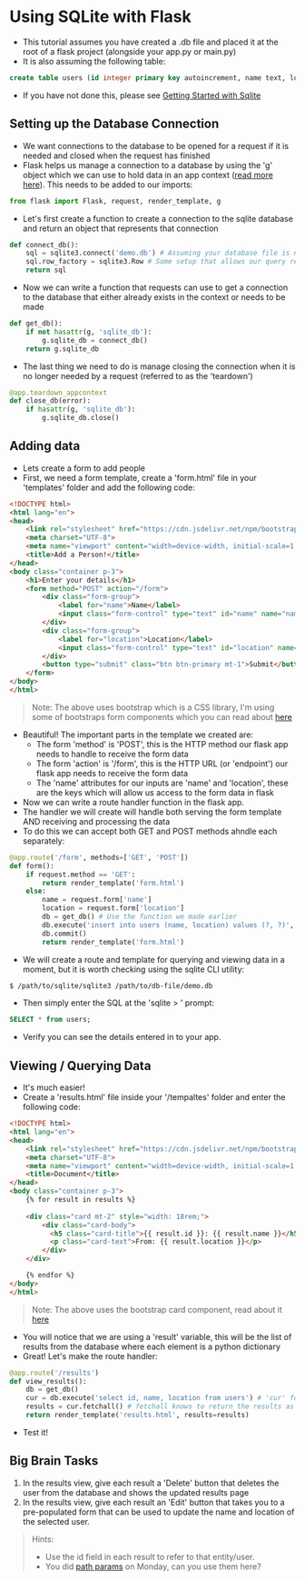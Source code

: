 # Using SQLite with Flask

- This tutorial assumes you have created a .db file and placed it at the root of a flask project (alongside your app.py or main.py)
- It is also assuming the following table:

```sql
create table users (id integer primary key autoincrement, name text, location text);
```

- If you have not done this, please see [Getting Started with Sqlite](./getting-started-with-sqlite.md)

## Setting up the Database Connection

- We want connections to the database to be opened for a request if it is needed and closed when the request has finished
- Flask helps us manage a connection to a database by using the 'g' object which we can use to hold data in an app context ([read more here](https://flask.palletsprojects.com/en/2.3.x/appcontext/)). This needs to be added to our imports:

```python
from flask import Flask, request, render_template, g
```

- Let's first create a function to create a connection to the sqlite database and return an object that represents that connection

```python
def connect_db():
    sql = sqlite3.connect('demo.db') # Assuming your database file is named 'demo.db'
    sql.row_factory = sqlite3.Row # Some setup that allows our query results to be returned as dictionaries
    return sql
```

- Now we can write a function that requests can use to get a connection to the database that either already exists in the context or needs to be made

```python
def get_db():
    if not hasattr(g, 'sqlite_db'):
        g.sqlite_db = connect_db()
    return g.sqlite_db
```

- The last thing we need to do is manage closing the connection when it is no longer needed by a request (referred to as the 'teardown')

```python
@app.teardown_appcontext
def close_db(error):
    if hasattr(g, 'sqlite_db'):
        g.sqlite_db.close()
```

## Adding data

- Lets create a form to add people
- First, we need a form template, create a 'form.html' file in your 'templates' folder and add the following code:

```html
<!DOCTYPE html>
<html lang="en">
<head>
    <link rel="stylesheet" href="https://cdn.jsdelivr.net/npm/bootstrap@5.3.2/dist/css/bootstrap.min.css">
    <meta charset="UTF-8">
    <meta name="viewport" content="width=device-width, initial-scale=1.0">
    <title>Add a Person!</title>
</head>
<body class="container p-3">
    <h1>Enter your details</h1>
    <form method="POST" action="/form">
        <div class="form-group">
            <label for="name">Name</label>
            <input class="form-control" type="text" id="name" name="name">
        </div>
        <div class="form-group">
            <label for="location">Location</label>
            <input class="form-control" type="text" id="location" name="location">
        </div>
        <button type="submit" class="btn btn-primary mt-1">Submit</button>
    </form>
</body>
</html>
```

> Note: The above uses bootstrap which is a CSS library, I'm using some of bootstraps form components which you can read about [here](https://getbootstrap.com/docs/5.3/forms/overview/)

- Beautiful! The important parts in the template we created are:
  - The form 'method' is 'POST', this is the HTTP method our flask app needs to handle to receive the form data
  - The form 'action' is '/form', this is the HTTP URL (or 'endpoint') our flask app needs to receive the form data
  - The 'name' attributes for our inputs are 'name' and 'location', these are the keys which will allow us access to the form data in flask
- Now we can write a route handler function in the flask app.
- The handler we will create will handle both serving the form template AND receiving and processing the data
- To do this we can accept both GET and POST methods ahndle each separately:

```python
@app.route('/form', methods=['GET', 'POST'])
def form():
    if request.method == 'GET':
        return render_template('form.html')
    else:
        name = request.form['name']
        location = request.form['location']
        db = get_db() # Use the function we made earlier
        db.execute('insert into users (name, location) values (?, ?)', [name, location]) # Here we use an array of values whose order matches the order of the '?, ?' placeholders. Using placeholders binds Python values to SQL statements and avoids SQL injection attacks
        db.commit()
        return render_template('form.html')
```

- We will create a route and template for querying and viewing data in a moment, but it is worth checking using the sqlite CLI utility:

```bash
$ /path/to/sqlite/sqlite3 /path/to/db-file/demo.db
```

- Then simply enter the SQL at the 'sqlite > ' prompt:

```sql
SELECT * from users;
```

- Verify you can see the details entered in to your app.

## Viewing / Querying Data

- It's much easier!
- Create a 'results.html' file inside your '/tempaltes' folder and enter the following code:

```html
<!DOCTYPE html>
<html lang="en">
<head>
    <link rel="stylesheet" href="https://cdn.jsdelivr.net/npm/bootstrap@5.3.2/dist/css/bootstrap.min.css">
    <meta charset="UTF-8">
    <meta name="viewport" content="width=device-width, initial-scale=1.0">
    <title>Document</title>
</head>
<body class="container p-3">
    {% for result in results %}
   
    <div class="card mt-2" style="width: 18rem;">
        <div class="card-body">
          <h5 class="card-title">{{ result.id }}: {{ result.name }}</h5>
          <p class="card-text">From: {{ result.location }}</p>
        </div>
    </div>

    {% endfor %}
</body>
</html>
```

> Note: The above uses the bootstrap card component, read about it [here](https://getbootstrap.com/docs/4.0/components/card/)

- You will notice that we are using a 'result' variable, this will be the list of results from the database where each element is a python dictionary
- Great! Let's make the route handler:

```python
@app.route('/results')
def view_results():
    db = get_db()
    cur = db.execute('select id, name, location from users') # 'cur' for cursor
    results = cur.fetchall() # fetchall knows to return the results as a list of python dictionaries thanks to our 'sql.row_factory = sqlite3.Row' in the connect_db function
    return render_template('results.html', results=results)
```

- Test it!

## Big Brain Tasks

1. In the results view, give each result a 'Delete' button that deletes the user from the database and shows the updated results page
2. In the results view, give each result an 'Edit' button that takes you to a pre-populated form that can be used to update the name and location of the selected user.

> Hints:
>
> - Use the id field in each result to refer to that entity/user.
> - You did [path params](https://pythonbasics.org/flask-tutorial-routes/#flask-route-params) on Monday, can you use them here?
